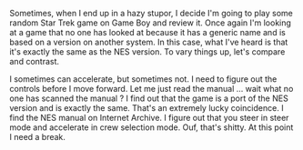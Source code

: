 

Sometimes, when I end up in a hazy stupor, I decide I'm going to play some random Star Trek game on Game Boy and review it. Once again I'm looking at a game that no one has looked at because it has a generic name and is based on a version on another system. In this case, what I've heard is that it's exactly the same as the NES version. To vary things up, let's compare and contrast.

I sometimes can accelerate, but sometimes not. I need to figure out the controls before I move forward.
Let me just read the manual ... wait what no one has scanned the manual ?
I find out that the game is a port of the NES version and is exactly the same.
That's an extremely lucky coincidence.
I find the NES manual on Internet Archive.
I figure out that you steer in steer mode and accelerate in crew selection mode.
Ouf, that's shitty.
At this point I need a break.